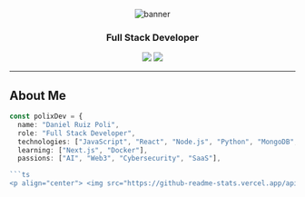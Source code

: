 <!-- Main Banner -->
<p align="center">
  <img src="https://capsule-render.vercel.app/api?type=waving&color=0A192F&height=200&section=header&text=PolixDev%20💻&fontColor=00FFFF&fontSize=50&animation=fadeIn" alt="banner" />
</p>

<h3 align="center">Full Stack Developer</h3>

<p align="center">
  <a href="https://github.com/PolixDev"><img src="https://img.shields.io/github/followers/PolixDev?label=Followers&style=social"></a>
  <a href="mailto:polixdev@gmail.com"><img src="https://img.shields.io/badge/Email-danielruiz368@gmail.com-red?style=flat-square&logo=gmail"></a>
</p>

---

## About Me

```ts
const polixDev = {
  name: "Daniel Ruiz Poli",
  role: "Full Stack Developer",
  technologies: ["JavaScript", "React", "Node.js", "Python", "MongoDB", "TailwindCSS"],
  learning: ["Next.js", "Docker"],
  passions: ["AI", "Web3", "Cybersecurity", "SaaS"],

```ts
<p align="center"> <img src="https://github-readme-stats.vercel.app/api?username=PolixDev&show_icons=true&theme=tokyonight&count_private=true" height="150"/> <img src="https://github-readme-stats.vercel.app/api/top-langs/?username=PolixDev&layout=compact&theme=tokyonight" height="150"/> </p<p align="center"> <img src="https://github-readme-stats.vercel.app/api?username=PolixDev&show_icons=true&theme=tokyonight&count_private=true" height="150"/> <img src="https://github-readme-stats.vercel.app/api/top-langs/?username=PolixDev&layout=compact&theme=tokyonight" height="150"/> </p
